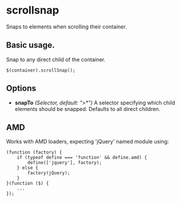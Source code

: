 scrollsnap
==========

Snaps to elements when scrolling their container. 


## Basic usage. 

Snap to any direct child of the container.
	
	$(container).scrollSnap();


## Options

* **snapTo** _(Selector, default: ">*")_
A selector specifying which child elements should be snapped. Defaults to all direct children.


## AMD

Works with AMD loaders, expecting 'jQuery' named module using: 

	(function (factory) {
		if (typeof define === 'function' && define.amd) {
			define(['jquery'], factory);
		} else {
			factory(jQuery);
		}
	}(function ($) {
		...
	});